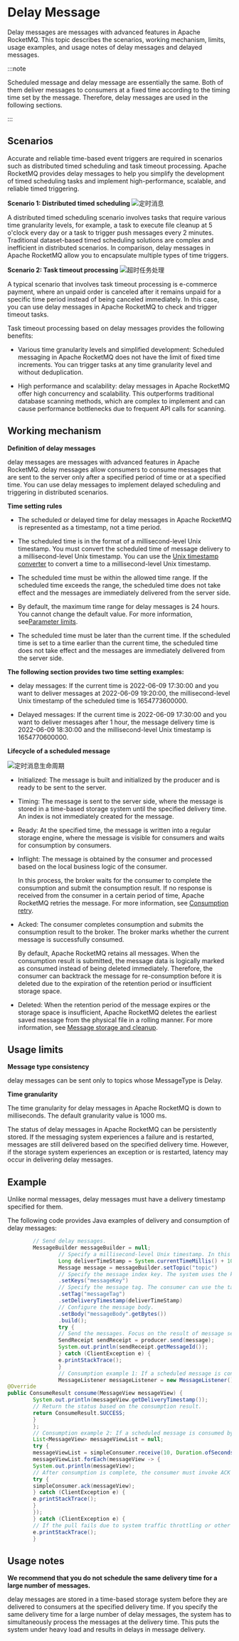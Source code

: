 # Delay Message

Delay messages are messages with advanced features in Apache RocketMQ. This topic describes the scenarios, working mechanism, limits, usage examples, and usage notes of delay messages and delayed messages.

:::note

Scheduled message and delay message are essentially the same. Both of them deliver messages to consumers at a fixed time according to the timing time set by the message. Therefore, delay messages are used in the following sections.

:::

## Scenarios

Accurate and reliable time-based event triggers are required in scenarios such as distributed timed scheduling and task timeout processing. Apache RocketMQ provides delay messages to help you simplify the development of timed scheduling tasks and implement high-performance, scalable, and reliable timed triggering.

**Scenario 1: Distributed timed scheduling**
![定时消息](../picture/v5/delaywork.png)

A distributed timed scheduling scenario involves tasks that require various time granularity levels, for example, a task to execute file cleanup at 5 o'clock every day or a task to trigger push messages every 2 minutes. Traditional dataset-based timed scheduling solutions are complex and inefficient in distributed scenarios. In comparison, delay messages in Apache RocketMQ allow you to encapsulate multiple types of time triggers.

**Scenario 2: Task timeout processing**
![超时任务处理](../picture/v5/scheduletask.png)

A typical scenario that involves task timeout processing is e-commerce payment, where an unpaid order is canceled after it remains unpaid for a specific time period instead of being canceled immediately. In this case, you can use delay messages in Apache RocketMQ to check and trigger timeout tasks.

Task timeout processing based on delay messages provides the following benefits:

* Various time granularity levels and simplified development: Scheduled messaging in Apache RocketMQ does not have the limit of fixed time increments. You can trigger tasks at any time granularity level and without deduplication.

* High performance and scalability: delay messages in Apache RocketMQ offer high concurrency and scalability. This outperforms traditional database scanning methods, which are complex to implement and can cause performance bottlenecks due to frequent API calls for scanning.

## Working mechanism

**Definition of delay messages**

delay messages are messages with advanced features in Apache RocketMQ. delay messages allow consumers to consume messages that are sent to the server only after a specified period of time or at a specified time. You can use delay messages to implement delayed scheduling and triggering in distributed scenarios.

**Time setting rules**

* The scheduled or delayed time for delay messages in Apache RocketMQ is represented as a timestamp, not a time period.

* The scheduled time is in the format of a millisecond-level Unix timestamp. You must convert the scheduled time of message delivery to a millisecond-level Unix timestamp. You can use the [Unix timestamp converter](https://www.unixtimestamp.com/) to convert a time to a millisecond-level Unix timestamp.

* The scheduled time must be within the allowed time range. If the scheduled time exceeds the range, the scheduled time does not take effect and the messages are immediately delivered from the server side.

* By default, the maximum time range for delay messages is 24 hours. You cannot change the default value. For more information, see[Parameter limits](../01-基础介绍/03limits.md).

* The scheduled time must be later than the current time. If the scheduled time is set to a time earlier than the current time, the scheduled time does not take effect and the messages are immediately delivered from the server side.


**The following section provides two time setting examples:**

* delay messages: If the current time is 2022-06-09 17:30:00 and you want to deliver messages at 2022-06-09 19:20:00, the millisecond-level Unix timestamp of the scheduled time is 1654773600000.

* Delayed messages: If the current time is 2022-06-09 17:30:00 and you want to deliver messages after 1 hour, the message delivery time is 2022-06-09 18:30:00 and the millisecond-level Unix timestamp is 1654770600000.

**Lifecycle of a scheduled message**

![定时消息生命周期](../picture/v5/lifecyclefordelay.png)

* Initialized: The message is built and initialized by the producer and is ready to be sent to the server.

* Timing: The message is sent to the server side, where the message is stored in a time-based storage system until the specified delivery time. An index is not immediately created for the message.

* Ready: At the specified time, the message is written into a regular storage engine, where the message is visible for consumers and waits for consumption by consumers.



* Inflight: The message is obtained by the consumer and processed based on the local business logic of the consumer.

  In this process, the broker waits for the consumer to complete the consumption and submit the consumption result. If no response is received from the consumer in a certain period of time, Apache RocketMQ retries the message. For more information, see [Consumption retry](../04-功能行为/10consumerretrypolicy.md).


* Acked: The consumer completes consumption and submits the consumption result to the broker. The broker marks whether the current message is successfully consumed.

  By default, Apache RocketMQ retains all messages. When the consumption result is submitted, the message data is logically marked as consumed instead of being deleted immediately. Therefore, the consumer can backtrack the message for re-consumption before it is deleted due to the expiration of the retention period or insufficient storage space.


* Deleted: When the retention period of the message expires or the storage space is insufficient, Apache RocketMQ deletes the earliest saved message from the physical file in a rolling manner. For more information, see [Message storage and cleanup](../04-功能行为/11messagestorepolicy.md).

## Usage limits

**Message type consistency**

delay messages can be sent only to topics whose MessageType is Delay.

**Time granularity**

The time granularity for delay messages in Apache RocketMQ is down to milliseconds. The default granularity value is 1000 ms.

The status of delay messages in Apache RocketMQ can be persistently stored. If the messaging system experiences a failure and is restarted, messages are still delivered based on the specified delivery time. However, if the storage system experiences an exception or is restarted, latency may occur in delivering delay messages.


## Example

Unlike normal messages, delay messages must have a delivery timestamp specified for them.

The following code provides Java examples of delivery and consumption of delay messages:

```java
        // Send delay messages.
        MessageBuilder messageBuilder = null;
                // Specify a millisecond-level Unix timestamp. In this example, the specified timestamp indicates that the message will be delivered in 10 minutes from the current time. 
                Long deliverTimeStamp = System.currentTimeMillis() + 10L * 60 * 1000;
                Message message = messageBuilder.setTopic("topic")
                // Specify the message index key. The system uses the key to locate the message. 
                .setKeys("messageKey")
                // Specify the message tag. The consumer can use the tag to filter messages. 
                .setTag("messageTag")
                .setDeliveryTimestamp(deliverTimeStamp)
                // Configure the message body.
                .setBody("messageBody".getBytes())
                .build();
                try {
                // Send the messages. Focus on the result of message sending and exceptions such as failures. 
                SendReceipt sendReceipt = producer.send(message);
                System.out.println(sendReceipt.getMessageId());
                } catch (ClientException e) {
                e.printStackTrace();
                }
                // Consumption example 1: If a scheduled message is consumed by a push consumer, the consumer needs to process the message only in the message listener. 
                MessageListener messageListener = new MessageListener() {
@Override
public ConsumeResult consume(MessageView messageView) {
        System.out.println(messageView.getDeliveryTimestamp());
        // Return the status based on the consumption result. 
        return ConsumeResult.SUCCESS;
        }
        };
        // Consumption example 2: If a scheduled message is consumed by a simple consumer, the consumer must obtain the message for consumption and submit the consumption result. 
        List<MessageView> messageViewList = null;
        try {
        messageViewList = simpleConsumer.receive(10, Duration.ofSeconds(30));
        messageViewList.forEach(messageView -> {
        System.out.println(messageView);
        // After consumption is complete, the consumer must invoke ACK to submit the consumption result. 
        try {
        simpleConsumer.ack(messageView);
        } catch (ClientException e) {
        e.printStackTrace();
        }
        });
        } catch (ClientException e) {
        // If the pull fails due to system traffic throttling or other reasons, you must re-initiate the request to obtain the message. 
        e.printStackTrace();
        }
```



## Usage notes

**We recommend that you do not schedule the same delivery time for a large number of messages.**

delay messages are stored in a time-based storage system before they are delivered to consumers at the specified delivery time. If you specify the same delivery time for a large number of delay messages, the system has to simultaneously process the messages at the delivery time. This puts the system under heavy load and results in delays in message delivery.
